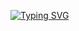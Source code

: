 <!-- Animated Header -->
<p align="left">
  <a href="https://github.com/YOUR_USERNAME">
    <img src="https://readme-typing-svg.demolab.com?font=Fira+Code&weight=600&size=28&pause=1000&color=e0d6ff&center=true&vCenter=true&width=600&lines=Hello+World!+I'm+Stephanie." alt="Typing SVG" />
  </a>
</p>

<!--
**stephanielsf/stephanielsf** is a ✨ _special_ ✨ repository because its `README.md` (this file) appears on your GitHub profile.

Here are some ideas to get you started:

- 🔭 I’m currently working on ...
- 🌱 I’m currently learning ...
- 👯 I’m looking to collaborate on ...
- 🤔 I’m looking for help with ...
- 💬 Ask me about ...
- 📫 How to reach me: ...
- 😄 Pronouns: ...
- ⚡ Fun fact: ...
-->
